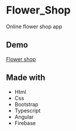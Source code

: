 # Flower_Shop
Online flower shop app
## Demo

[Flower shop](https://flowershop-91e90.web.app/shop/sympathy)

## Made with

- Html
- Css
- Bootstrap
- Typescript
- Angular
- Firebase

